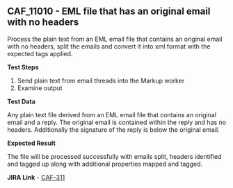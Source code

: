 ## CAF_11010 - EML file that has an original email with no headers ##

Process the plain text from an EML email file that contains an original email with no headers, split the emails and convert it into xml format with the expected tags applied.

**Test Steps**

1. Send plain text from email threads into the Markup worker
2. Examine output

**Test Data**

Any plain text file derived from an EML email file that contains an original email and a reply. The original email is contained within the reply and has no headers. Additionally the signature of the reply is below the original email.

**Expected Result**

The file will be processed successfully with emails split, headers identified and tagged up along with additional properties mapped and tagged.

**JIRA Link** - [CAF-311](https://jira.autonomy.com/browse/CAF-311)



